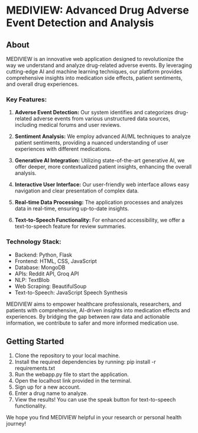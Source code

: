 # MEDIVIEW: Advanced Drug Adverse Event Detection and Analysis

## About

MEDIVIEW is an innovative web application designed to revolutionize the way we understand and analyze drug-related adverse events. By leveraging cutting-edge AI and machine learning techniques, our platform provides comprehensive insights into medication side effects, patient sentiments, and overall drug experiences.

### Key Features:

1. **Adverse Event Detection:** 
   Our system identifies and categorizes drug-related adverse events from various unstructured data sources, including medical forums and user reviews.

2. **Sentiment Analysis:** 
   We employ advanced AI/ML techniques to analyze patient sentiments, providing a nuanced understanding of user experiences with different medications.

3. **Generative AI Integration:** 
   Utilizing state-of-the-art generative AI, we offer deeper, more contextualized patient insights, enhancing the overall analysis.

4. **Interactive User Interface:** 
   Our user-friendly web interface allows easy navigation and clear presentation of complex data.

5. **Real-time Data Processing:** 
   The application processes and analyzes data in real-time, ensuring up-to-date insights.

6. **Text-to-Speech Functionality:** 
   For enhanced accessibility, we offer a text-to-speech feature for review summaries.

### Technology Stack:

- Backend: Python, Flask
- Frontend: HTML, CSS, JavaScript
- Database: MongoDB
- APIs: Reddit API, Groq API
- NLP: TextBlob
- Web Scraping: BeautifulSoup
- Text-to-Speech: JavaScript Speech Synthesis

MEDIVIEW aims to empower healthcare professionals, researchers, and patients with comprehensive, AI-driven insights into medication effects and experiences. By bridging the gap between raw data and actionable information, we contribute to safer and more informed medication use.

## Getting Started

1. Clone the repository to your local machine.
2. Install the required dependencies by running: pip install -r requirements.txt
3. Run the webapp.py file to start the application.
4. Open the localhost link provided in the terminal.
5. Sign up for a new account.
6. Enter a drug name to analyze.
7. View the results! You can use the speak button for text-to-speech functionality.

We hope you find MEDIVIEW helpful in your research or personal health journey!
